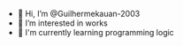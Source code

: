- 👋 Hi, I’m @Guilhermekauan-2003
- 👀 I’m interested in works
- 🌱 I'm currently learning programming logic


<!---
Guilhermekauan-2003/Guilhermekauan-2003 is a ✨ special ✨ repository because its `README.md` (this file) appears on your GitHub profile.
You can click the Preview link to take a look at your changes.
--->
